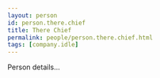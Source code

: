 ```yaml
---
layout: person
id: person.there.chief
title: There Chief
permalink: people/person.there.chief.html
tags: [company.idle]
---
```


Person details...